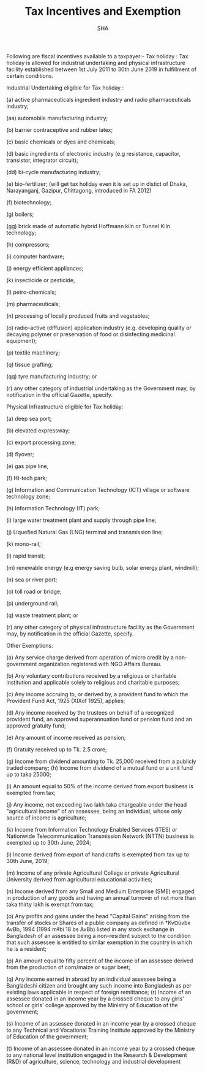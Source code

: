 ﻿---
layout: post
title:  "Tax Incentives and Exemption"
author: SHA
categories: [ company-law, income-tax ]
image: "/assets/images/40.jpg"
---

Following are fiscal incentives available to a taxpayer:- Tax holiday : Tax holiday is allowed for industrial undertaking and physical infrastructure facility established between 1st July 2011 to 30th June 2019 in fulfillment of certain  conditions.

Industrial Undertaking eligible for Tax holiday : 

(a)  active pharmaceuticals ingredient industry and radio pharmaceuticals industry;
 
(aa) automobile manufacturing industry;

(b)  barrier contraceptive and rubber latex;

(c)  basic chemicals or dyes and chemicals;

(d)  basic ingredients of electronic industry (e.g resistance, capacitor, transistor, integrator circuit);

(dd) bi-cycle manufacturing industry;

(e)  bio-fertilizer; (will get tax holiday even it is set up in distict of Dhaka, Narayanganj, Gazipur, Chittagong, introduced in FA 2012)

(f)  biotechnology; 

(g)  boilers;

(gg) brick made of automatic hybrid Hoffmann kiln or Tunnel Kiln technology; 

(h)  compressors;

(i)  computer hardware;

(j)  energy efficient appliances;
 
(k)  insecticide or pesticide;

(l)  petro-chemicals; 

(m)  pharmaceuticals;

(n)  processing of locally produced fruits and vegetables;

(o)  radio-active (diffusion) application industry (e.g. developing quality or decaying polymer  or  preservation  of  food  or  disinfecting  medicinal equipment);

(p)  textile machinery; 

(q)  tissue grafting;

(qq) tyre manufacturing industry; or

(r)  any other category of industrial undertaking as the Government may, by notification in the official Gazette, specify.

Physical Infrastructure eligible for Tax holiday: 

(a)  deep sea port;

(b)  elevated expressway;

(c)  export processing zone; 

(d)  flyover;

(e)  gas pipe line, 

(f)  Hi-tech park;

(g)	 Information and Communication Technology (ICT) village or software technology zone;

(h)  Information Technology (IT) park;

(i)  large water treatment plant and supply through pipe line;

(j)  Liquefied Natural Gas (LNG) terminal and transmission line; 

(k)  mono-rail;

(l)  rapid transit;

(m)  renewable energy (e.g energy saving bulb, solar energy plant, windmill); 

(n)  sea or river port;

(o)  toll road or bridge;

(p)  underground rail;

(q)  waste treatment plant; or

(r)  any other category of physical infrastructure facility as the Government may, by notification in the official Gazette, specify.

Other Exemptions:

(a)  Any service charge derived from operation of micro credit by a non-government organization registered with NGO Affairs Bureau.

(b)  Any voluntary contributions received by a religious or charitable institution and applicable solely to religious and charitable purposes;

(c)  Any income accruing to, or derived by, a provident fund to which the Provident Fund Act, 1925 (XIXof 1925), applies;

(d)  Any  income  received  by  the  trustees  on  behalf  of  a  recognized  provident  fund,  an  approved superannuation fund or pension fund and an approved gratuity fund;

(e)  Any amount of income received as pension;

(f)  Gratuity received up to Tk. 2.5 crore;

(g)  Income from dividend amounting to Tk. 25,000 received from a publicly traded company; (h) Income from dividend of a mutual fund or a unit fund up to taka 25000;

(i)  An amount equal to 50% of the income derived from export business is exempted from tax;

(j)  Any income, not exceeding two lakh taka chargeable under the head "agricultural income" of an assessee, being an individual, whose only source of income is agriculture;

(k)  Income from Information Technology Enabled Services (ITES) or Nationwide Telecommunication Transmission Network (NTTN) business is exempted up to 30th June, 2024;

(l)  Income derived from export of handicrafts is exempted from tax up to 30th June, 2019;

(m)  Income of any private Agricultural College or private Agricultural University derived from agricultural educational activities;

(n)  Income derived from any Small and Medium Enterprise (SME) engaged in production of any goods and having an annual turnover of not more than taka thirty lakh is exempt from tax;

(o)  Any profits and gains under the head "Capital Gains" arising from the transfer of stocks or Shares of a public company as defined in †Kv¤úvbx AvBb, 1994 (1994 m‡bi 18 bs AvBb) listed in any stock exchange in Bangladesh of an assessee being a non-resident subject to the condition that such assessee is entitled to similar exemption in the country in which he is a resident;

(p)  An  amount  equal  to  fifty percent  of  the  income  of  an  assessee  derived  from the  production  of corn/maize or sugar beet;

(q)  Any income earned in abroad by an individual assessee being a Bangladeshi citizen and brought any such income into Bangladesh as per existing laws applicable in respect of foreign remittance; (r)  Income of an assessee donated in an income year by a crossed cheque to any girls' school or girls' college approved by the Ministry of Education of the government;

(s)  Income of an assessee donated in an income year by a crossed cheque to any Technical and Vocational Training Institute approved by the Ministry of Education of the government;

(t)  Income of an assessee donated in an income year by a crossed cheque to any national level institution engaged in the Research & Development (R&D) of agriculture, science, technology and industrial development


